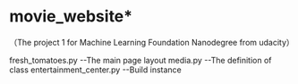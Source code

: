 # movie_website*
（The project 1 for Machine Learning Foundation Nanodegree from udacity）


fresh_tomatoes.py --The main page layout
media.py --The definition of class
entertainment_center.py --Build instance
